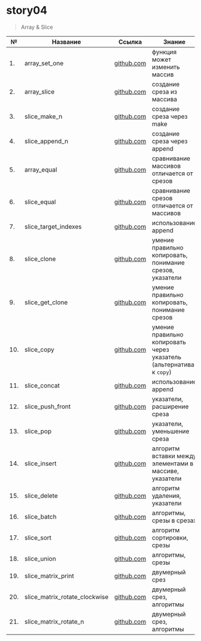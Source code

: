 # story04

> Array & Slice

| №   | Название                      | Ссылка                                        | Знание                                                              |
| --- | ----------------------------- | --------------------------------------------- | ------------------------------------------------------------------- |
| 1.  | array_set_one                 | [github.com](./array_set_one)                 | функция может изменить массив                                       |
| 2.  | array_slice                   | [github.com](./array_slice)                   | создание среза из массива                                           |
| 3.  | slice_make_n                  | [github.com](./slice_make_n)                  | создание среза через make                                           |
| 4.  | slice_append_n                | [github.com](./slice_append_n)                | создание среза через append                                         |
| 5.  | array_equal                   | [github.com](./array_equal)                   | сравнивание массивов отличается от срезов                           |
| 6.  | slice_equal                   | [github.com](./slice_equal)                   | сравнивание срезов отличается от массивов                           |
| 7.  | slice_target_indexes          | [github.com](./slice_target_indexes)          | использование append                                                |
| 8.  | slice_clone                   | [github.com](./slice_clone)                   | умение правильно копировать, понимание срезов, указатели            |
| 9.  | slice_get_clone               | [github.com](./slice_get_clone)               | умение правильно копировать, понимание срезов                       |
| 10. | slice_copy                    | [github.com](./slice_copy)                    | умение правильно копировать через указатель (альтернатива к `copy`) |
| 11. | slice_concat                  | [github.com](./slice_concat)                  | использование append                                                |
| 12. | slice_push_front              | [github.com](./slice_push_front)              | указатели, расширение среза                                         |
| 13. | slice_pop                     | [github.com](./slice_pop)                     | указатели, уменьшение среза                                         |
| 14. | slice_insert                  | [github.com](./slice_insert)                  | алгоритм вставки между элементами в массиве, указатели              |
| 15. | slice_delete                  | [github.com](./slice_delete)                  | алгоритм удаления, указатели                                        |
| 16. | slice_batch                   | [github.com](./slice_batch)                   | алгоритмы, срезы в срезах                                           |
| 17. | slice_sort                    | [github.com](./slice_sort)                    | алгоритм сортировки, срезы                                          |
| 18. | slice_union                   | [github.com](./slice_union)                   | алгоритмы, срезы                                                    |
| 19. | slice_matrix_print            | [github.com](./slice_matrix_print)            | двумерный срез                                                      |
| 20. | slice_matrix_rotate_clockwise | [github.com](./slice_matrix_rotate_clockwise) | двумерный срез, алгоритмы                                           |
| 21. | slice_matrix_rotate_n         | [github.com](./slice_matrix_rotate_n)         | двумерный срез, алгоритмы                                           |
